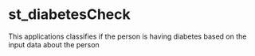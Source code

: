 # st_diabetesCheck
This applications classifies if the person is having diabetes based on the input data about the person
